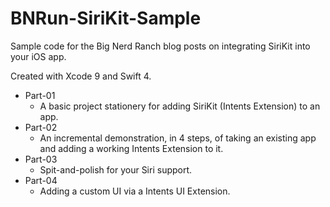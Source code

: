 # BNRun-SiriKit-Sample

Sample code for the Big Nerd Ranch blog posts on integrating SiriKit into your iOS app.

Created with Xcode 9 and Swift 4.

* Part-01
  * A basic project stationery for adding SiriKit (Intents Extension) to an app.
* Part-02
  * An incremental demonstration, in 4 steps, of taking an existing app and adding a working Intents Extension to it.
* Part-03
  * Spit-and-polish for your Siri support.
* Part-04
  * Adding a custom UI via a Intents UI Extension.
  